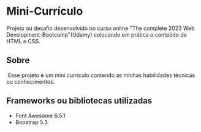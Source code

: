 # Mini-Currículo
 <p>  Projeto ou desafio desenvolvido no curso online "The complete 2023 Web Development-Bootcamp"(Udamy) colocando em prática o conteúdo de HTML e CSS.</p>
 <div> 
 <h2>Sobre</h2>
 <p> Esse projeto é um mini currículo contendo as minhas habilidades técnicas ou conhecimentos.</p>
 </div>
  <div> 
 <h2>Frameworks ou bibliotecas utilizadas</h2>
 <ul>
   <li> Font Awesome 6.5.1</li>
    <li> Boostrap 5.3</li>
 </ul>
 </div>
